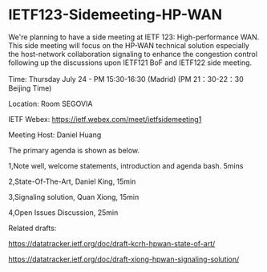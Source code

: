 # IETF123-Sidemeeting-HP-WAN

We're planning to have a side meeting at IETF 123: High-performance WAN. This side meeting will focus on the HP-WAN technical solution especially the host-network collaboration signaling to enhance the congestion control following up the discussions upon IETF121 BoF and IETF122 side meeting.

Time: Thursday July 24 - PM 15:30-16:30 (Madrid) (PM 21：30-22：30 Beijing Time)

Location: Room SEGOVIA

IETF Webex: https://ietf.webex.com/meet/ietfsidemeeting1

Meeting Host: Daniel Huang


The primary agenda is shown as below.

1,Note well, welcome statements, introduction and agenda bash. 5mins

2,State-Of-The-Art, Daniel King, 15min

3,Signaling solution, Quan Xiong, 15min

4,Open Issues Discussion, 25min

Related drafts:

https://datatracker.ietf.org/doc/draft-kcrh-hpwan-state-of-art/

https://datatracker.ietf.org/doc/draft-xiong-hpwan-signaling-solution/
